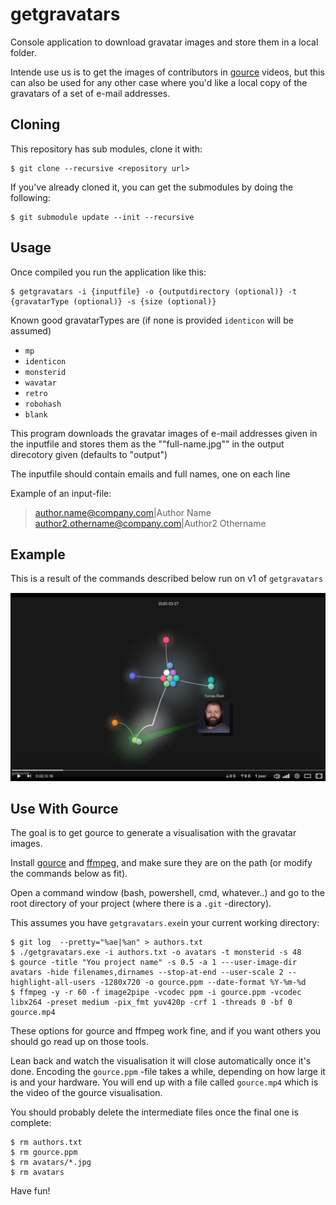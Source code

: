 # getgravatars

Console application to download gravatar images and store them in a local folder.

Intende use us is to get the images of contributors in [gource](https://gource.io)
videos, but this can also be used for any other case where you'd like a local copy
of the gravatars of a set of e-mail addresses.

## Cloning

This repository has sub modules, clone it with:

```text
$ git clone --recursive <repository url>
```

If you've already cloned it, you can get the submodules by doing the following:

```text
$ git submodule update --init --recursive
```

## Usage

Once compiled you run the application like this:

```text
$ getgravatars -i {inputfile} -o {outputdirectory (optional)} -t {gravatarType (optional)} -s {size (optional)}
```

Known good gravatarTypes are (if none is provided `identicon` will be assumed)
- `mp`
- `identicon`
- `monsterid`
- `wavatar`
- `retro`
- `robohash`
- `blank`


This program downloads the gravatar images of e-mail addresses given in the inputfile
and stores them as the ""full-name.jpg"" in the output direcotory given (defaults
to "output")

The inputfile should contain emails and full names, one on each line

Example of an input-file:

> author.name@company.com\|Author Name<br/>
> author2.othername@company.com\|Author2 Othername


## Example
This is a result of the commands described below run on v1 of `getgravatars`

[![getgravatar v1 gource](/Documentation/video_screenshot.png)](https://peertube.dk/videos/watch/0f26539a-95a6-4dc2-8a73-ab3fa01fe179?loop=1&autoplay=1 "getgravatar v1 gource")

## Use With Gource

The goal is to get gource to generate a visualisation with the gravatar images.

Install [gource](https://gource.io) and [ffmpeg](https://ffmpeg.zeranoe.com/builds/),
and make sure they are on the path (or modify the commands below as fit).

Open a command window (bash, powershell, cmd, whatever..) and go to the root
directory of your project (where there is a `.git` -directory).

This assumes you have `getgravatars.exe`in your current working directory:

```text
$ git log  --pretty="%ae|%an" > authors.txt
$ ./getgravatars.exe -i authors.txt -o avatars -t monsterid -s 48
$ gource -title "You project name" -s 0.5 -a 1 ---user-image-dir avatars -hide filenames,dirnames --stop-at-end --user-scale 2 --highlight-all-users -1280x720 -o gource.ppm --date-format %Y-%m-%d
$ ffmpeg -y -r 60 -f image2pipe -vcodec ppm -i gource.ppm -vcodec libx264 -preset medium -pix_fmt yuv420p -crf 1 -threads 0 -bf 0 gource.mp4
```

These options for gource and ffmpeg work fine, and if you want others you should
go read up on those tools.

Lean back and watch the visualisation it will close automatically once it's done.
Encoding the `gource.ppm` -file takes a while, depending on how large it is and
your hardware. You will end up with a file called `gource.mp4` which is the video
of the gource visualisation.

You should probably delete the intermediate files once the final one is complete:

```text
$ rm authors.txt
$ rm gource.ppm
$ rm avatars/*.jpg
$ rm avatars
```

Have fun!